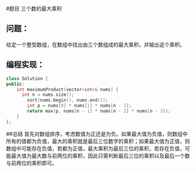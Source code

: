 #题目
三个数的最大乘积
## 问题：
#### 
给定一个整型数组，在数组中找出由三个数组成的最大乘积，并输出这个乘积。
## 编程实现：
```C++
class Solution {
public:
    int maximumProduct(vector<int>& nums) {
      int n = nums.size();
        sort(nums.begin(), nums.end());
        int p = nums[0] * nums[1] * nums[n - 1];
        return max(p, nums[n - 1] * nums[n - 2] * nums[n - 3]);
    }
};
```
##总结
首先对数组排序，考虑数值为正还是为负。如果最大值为负值，则数组中所有的值都为负值，最大的乘积就是最后三位数字的乘积；如果最大值为正值，则数组中可能存在负值，若都为正值，最大乘积为最后三位的乘积，若存在负值，可能最大值为最大数与前两位的乘积，因此只需判断最后三位的乘积以及最后一个数与前两位的乘积即可。